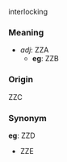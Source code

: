 interlocking
### Meaning
+ _adj_: ZZA
    + __eg__: ZZB

### Origin

ZZC

### Synonym

__eg__: ZZD

+ ZZE


